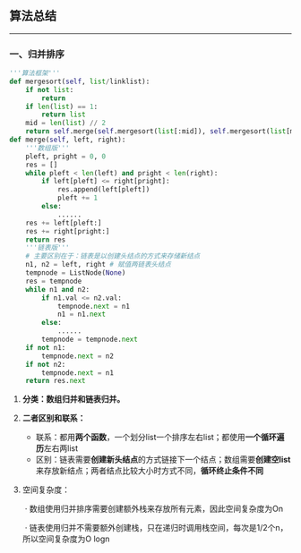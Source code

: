 ## 算法总结

---

### 一、归并排序

```python
'''算法框架'''
def mergesort(self, list/linklist):
    if not list:
        return
    if len(list) == 1:
        return list
    mid = len(list) // 2
    return self.merge(self.mergesort(list[:mid]), self.mergesort(list[mid:]))
def merge(self, left, right):
    '''数组版'''
    pleft, pright = 0, 0
    res = []
    while pleft < len(left) and pright < len(right):
        if left[pleft] <= right[pright]:
            res.append(left[pleft])
            pleft += 1
        else:
            ......
    res += left[pleft:]
    res += right[pright:]
    return res
    '''链表版'''
    # 主要区别在于：链表是以创建头结点的方式来存储新结点
    n1, n2 = left, right # 赋值两链表头结点
    tempnode = ListNode(None)
    res = tempnode
    while n1 and n2:
        if n1.val <= n2.val:
            tempnode.next = n1
            n1 = n1.next
        else:
            ......
        tempnode = tempnode.next
    if not n1:
        tempnode.next = n2
    if not n2:
        tempnode.next = n1
    return res.next
```

1. **分类：数组归并和链表归并。**

2. **二者区别和联系：**
   - 联系：都用**两个函数**，一个划分list一个排序左右list；都使用**一个循环遍历**左右两list
   - 区别：链表需要**创建新头结点**的方式链接下一个结点；数组需要**创建空list**来存放新结点；两者结点比较大小时方式不同，**循环终止条件不同**
   
3. 空间复杂度：

   ​	· 数组使用归并排序需要创建额外栈来存放所有元素，因此空间复杂度为On

   ​	· 链表使用归并不需要额外创建栈，只在递归时调用栈空间，每次是1/2个n，所以空间复杂度为O logn